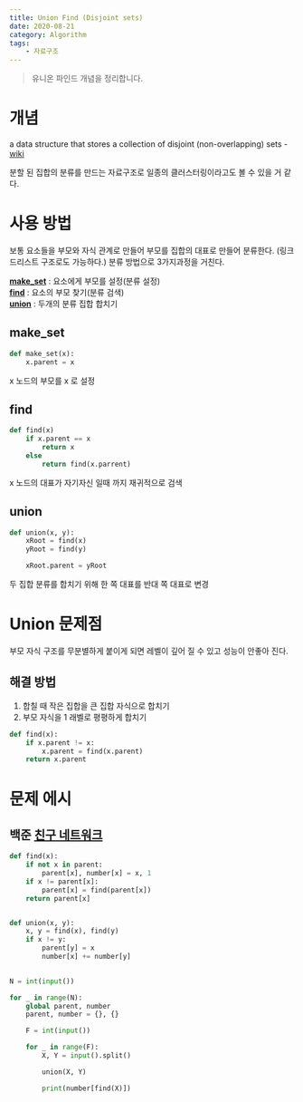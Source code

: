 ```yaml
---
title: Union Find (Disjoint sets)
date: 2020-08-21
category: Algorithm
tags:
    - 자료구조
---
```


> 유니온 파인드 개념을 정리합니다.

# 개념

a data structure that stores a collection of disjoint (non-overlapping) sets - [wiki](https://en.wikipedia.org/wiki/Disjoint-set_data_structure)

분할 된 집합의 분류를 만드는 자료구조로 일종의 클러스터링이라고도 볼 수 있을 거 같다. 

# 사용 방법

보통 요소들을 부모와 자식 관계로 만들어 부모를 집합의 대표로 만들어 분류한다. (링크드리스트 구조로도 가능하다.)
분류 방법으로 3가지과정을 거친다.  

**[make_set](#make_set)** : 요소에게 부모를 설정(분류 설정)  
**[find](#find)** : 요소의 부모 찾기(분류 검색)  
**[union](#union)** : 두개의 분류 집합 합치기  


## make_set

```python
def make_set(x):
    x.parent = x
```

x 노드의 부모를 x 로 설정

## find

```python
def find(x)
    if x.parent == x
        return x
    else
        return find(x.parrent)
```
x 노드의 대표가 자기자신 일때 까지 재귀적으로 검색

## union

```python
def union(x, y):
    xRoot = find(x)
    yRoot = find(y)

    xRoot.parent = yRoot
```

두 집합 분류를 합치기 위해 한 쪽 대표를 반대 쪽 대표로 변경

# Union 문제점

부모 자식 구조를 무분별하게 붙이게 되면 레벨이 깊어 질 수 있고 성능이 안좋아 진다. 

## 해결 방법

1. 합칠 때 작은 집합을 큰 집합 자식으로 합치기
2. 부모 자식을 1 래벨로 평평하게 합치기

```python
def find(x):
    if x.parent != x:
        x.parent = find(x.parent)
    return x.parent
```

# 문제 에시
## 백준 [친구 네트워크](https://www.acmicpc.net/problem/4195)

```python
def find(x):
    if not x in parent:
        parent[x], number[x] = x, 1
    if x != parent[x]:
        parent[x] = find(parent[x])
    return parent[x]


def union(x, y):
    x, y = find(x), find(y)
    if x != y:
        parent[y] = x
        number[x] += number[y]

        
N = int(input())

for _ in range(N):
    global parent, number
    parent, number = {}, {}

    F = int(input())

    for _ in range(F):
        X, Y = input().split()

        union(X, Y)

        print(number[find(X)])
```